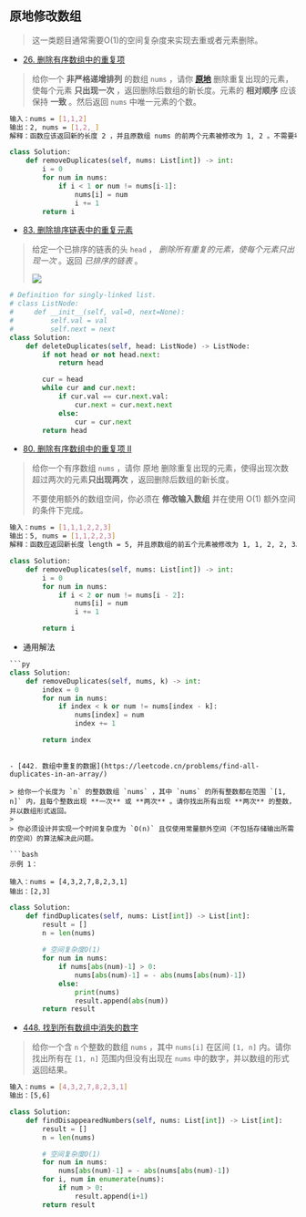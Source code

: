 ## 原地修改数组

> 这一类题目通常需要O(1)的空间复杂度来实现去重或者元素删除。

- [26. 删除有序数组中的重复项](https://leetcode.cn/problems/remove-duplicates-from-sorted-array/)

> 给你一个 **非严格递增排列** 的数组 `nums` ，请你 **[原地](http://baike.baidu.com/item/%E5%8E%9F%E5%9C%B0%E7%AE%97%E6%B3%95)** 删除重复出现的元素，使每个元素 **只出现一次** ，返回删除后数组的新长度。元素的 **相对顺序** 应该保持 **一致** 。然后返回 `nums` 中唯一元素的个数。

```bash
输入：nums = [1,1,2]
输出：2, nums = [1,2,_]
解释：函数应该返回新的长度 2 ，并且原数组 nums 的前两个元素被修改为 1, 2 。不需要考虑数组中超出新长度后面的元素。
```

```py
class Solution:
    def removeDuplicates(self, nums: List[int]) -> int:
        i = 0
        for num in nums:
            if i < 1 or num != nums[i-1]:
                nums[i] = num
                i += 1
        return i
```

- [83. 删除排序链表中的重复元素](https://leetcode.cn/problems/remove-duplicates-from-sorted-list/)

> 给定一个已排序的链表的头 `head` ， *删除所有重复的元素，使每个元素只出现一次* 。返回 *已排序的链表* 。
> 
> ![](https://assets.leetcode.com/uploads/2021/01/04/list1.jpg)

```py
# Definition for singly-linked list.
# class ListNode:
#     def __init__(self, val=0, next=None):
#         self.val = val
#         self.next = next
class Solution:
    def deleteDuplicates(self, head: ListNode) -> ListNode:
        if not head or not head.next:
            return head

        cur = head
        while cur and cur.next:
            if cur.val == cur.next.val:
                cur.next = cur.next.next
            else:
                cur = cur.next
        return head
```

- [80. 删除有序数组中的重复项 II](https://leetcode.cn/problems/remove-duplicates-from-sorted-array-ii/)

> 给你一个有序数组 `nums` ，请你 原地 删除重复出现的元素，使得出现次数超过两次的元素**只出现两次** ，返回删除后数组的新长度。
> 
> 不要使用额外的数组空间，你必须在 **修改输入数组** 并在使用 O(1) 额外空间的条件下完成。

```bash
输入：nums = [1,1,1,2,2,3]
输出：5, nums = [1,1,2,2,3]
解释：函数应返回新长度 length = 5, 并且原数组的前五个元素被修改为 1, 1, 2, 2, 3。 不需要考虑数组中超出新长度后面的元素。
```

```py
class Solution:
    def removeDuplicates(self, nums: List[int]) -> int:
        i = 0
        for num in nums:
            if i < 2 or num != nums[i - 2]:
                nums[i] = num
                i += 1

        return i
```

- 通用解法

```py
```py
class Solution:
    def removeDuplicates(self, nums, k) -> int:
        index = 0
        for num in nums:
            if index < k or num != nums[index - k]:
                nums[index] = num
                index += 1

        return index
```
```

- [442. 数组中重复的数据](https://leetcode.cn/problems/find-all-duplicates-in-an-array/)

> 给你一个长度为 `n` 的整数数组 `nums` ，其中 `nums` 的所有整数都在范围 `[1, n]` 内，且每个整数出现 **一次** 或 **两次** 。请你找出所有出现 **两次** 的整数，并以数组形式返回。
> 
> 你必须设计并实现一个时间复杂度为 `O(n)` 且仅使用常量额外空间（不包括存储输出所需的空间）的算法解决此问题。

```bash
示例 1：

输入：nums = [4,3,2,7,8,2,3,1]
输出：[2,3]
```

```py
class Solution:
    def findDuplicates(self, nums: List[int]) -> List[int]:
        result = []
        n = len(nums)
    
        # 空间复杂度O(1)
        for num in nums:
            if nums[abs(num)-1] > 0:
                nums[abs(num)-1] = - abs(nums[abs(num)-1])
            else:
                print(nums)
                result.append(abs(num)) 
        return result
```

- [448. 找到所有数组中消失的数字](https://leetcode.cn/problems/find-all-numbers-disappeared-in-an-array/)

> 给你一个含 `n` 个整数的数组 `nums` ，其中 `nums[i]` 在区间 `[1, n]` 内。请你找出所有在 `[1, n]` 范围内但没有出现在 `nums` 中的数字，并以数组的形式返回结果。

```bash
输入：nums = [4,3,2,7,8,2,3,1]
输出：[5,6]
```

```py
class Solution:
    def findDisappearedNumbers(self, nums: List[int]) -> List[int]:
        result = []
        n = len(nums)

        # 空间复杂度O(1)
        for num in nums:
            nums[abs(num)-1] = - abs(nums[abs(num)-1])
        for i, num in enumerate(nums):
            if num > 0:
                result.append(i+1)
        return result
```
